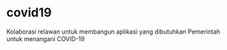 # covid19
Kolaborasi relawan untuk  membangun aplikasi yang dibutuhkan Pemerintah untuk menangani COVID-19
